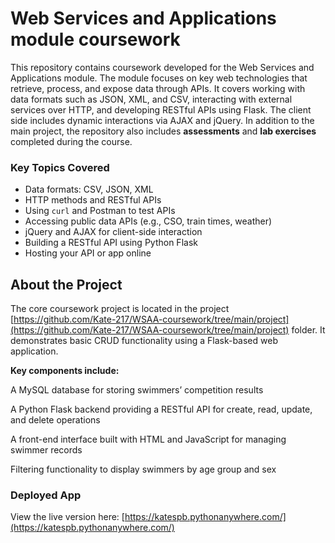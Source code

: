 # Web Services and Applications module coursework

This repository contains coursework developed for the Web Services and Applications module.
The module focuses on key web technologies that retrieve, process, and expose data through APIs. 
It covers working with data formats such as JSON, XML, and CSV, interacting with external services over HTTP, and developing RESTful APIs using Flask. 
The client side includes dynamic interactions via AJAX and jQuery.
In addition to the main project, the repository also includes **assessments** and **lab exercises** completed during the course.

### Key Topics Covered

- Data formats: CSV, JSON, XML
- HTTP methods and RESTful APIs
- Using `curl` and Postman to test APIs
- Accessing public data APIs (e.g., CSO, train times, weather)
- jQuery and AJAX for client-side interaction
- Building a RESTful API using Python Flask
- Hosting your API or app online

## About the Project 

The core coursework project is located in the project [https://github.com/Kate-217/WSAA-coursework/tree/main/project](https://github.com/Kate-217/WSAA-coursework/tree/main/project) folder.
It demonstrates basic CRUD functionality using a Flask-based web application.

**Key components include:**

A MySQL database for storing swimmers’ competition results

A Python Flask backend providing a RESTful API for create, read, update, and delete operations

A front-end interface built with HTML and JavaScript for managing swimmer records

Filtering functionality to display swimmers by age group and sex

### Deployed App
View the live version here: [https://katespb.pythonanywhere.com/](https://katespb.pythonanywhere.com/)




